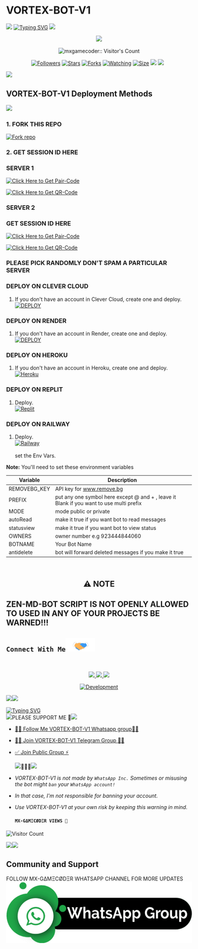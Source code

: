 # **VORTEX-BOT-V1**
<a><img src='https://i.imgur.com/LyHic3i.gif'/></a>
[![Typing SVG](https://readme-typing-svg.demolab.com?font=Fira+Code&pause=1000&width=435&lines=VORTEX-BOT-V1+IS+AN+INTELLIGENT+ASSISTANT;MULTI-DEVICES+WHATSAPP+BOT;RELEASE+ON+December+1+2024;MX-+GΔMΞCØDΞR+Lead+and+Developer+🤔;Chatgpt+Assistant)](https://git.io/typing-svg)
<a><img src='https://i.imgur.com/LyHic3i.gif'/></a>

<p align="center">
<img src="https://files.catbox.moe/msimwy.jpeg"/> 
<p align="center"><img src="https://profile-counter.glitch.me/{mxgamecoder}/count.svg" alt="mxgamecoder:: Visitor's Count" /></p>
<p align="center">
<a href="https://github.com/mxgamecoder/followers"><img title="Followers" src="https://img.shields.io/github/followers/mxgamecoder?color=red&style=flat-square"></a>
<a href="https://github.com/mxgamecoder/VORTEX-BOT-V1/stargazers/"><img title="Stars" src="https://img.shields.io/github/stars/mxgamecoder/VORTEX-BOT-V1?color=blue&style=flat-square"></a>
<a href="https://github.com/mxgamecoder/VORTEX-BOT-V1/network/members"><img title="Forks" src="https://img.shields.io/github/forks/mxgamecoder/VORTEX-BOT-V1?color=red&style=flat-square"></a>
<a href="https://github.com/mxgamecoder/VORTEX-BOT-V1/watchers"><img title="Watching" src="https://img.shields.io/github/watchers/mxgamecoder/VORTEX-BOT-V1?label=Watchers&color=blue&style=flat-square"></a>
<a href="https://github.com/mxgamecoder/VORTEX-BOT-V1"><img title="Size" src="https://img.shields.io/github/repo-size/mxgamecoder/VORTEX-BOT-V1?style=flat-square&color=green"></a>
<a href="https://hits.seeyoufarm.com"><img src="https://hits.seeyoufarm.com/api/count/incr/badge.svg?url=https%3A%2F%2Fgithub.com%2Fmxgamecoder%2FVORTEX-BOT-V1&count_bg=%2379C83D&title_bg=%23555555&icon=probot.svg&icon_color=%2300FF6D&title=hits&edge_flat=false"/></a>
<a href="https://github.com/mxgamecoder/VORTEX-BOT-V1/graphs/commit-activity"><img height="20" src="https://img.shields.io/badge/Maintained%3F-yes-green.svg"></a>&nbsp;&nbsp;
</p>



<p align='center'>
    </p>
<a><img src='https://i.imgur.com/LyHic3i.gif'/></a> 

## VORTEX-BOT-V1 Deployment Methods

<a><img src='https://i.imgur.com/LyHic3i.gif'/></a>
<p align="center">

 

### 1. FORK THIS REPO

<a href='https://github.com/mxgamecoder/VORTEX-BOT-V1/fork' target="_blank"><img alt='Fork repo' src='https://img.shields.io/badge/Fork This Repo-black?style=for-the-badge&logo=git&logoColor=white'/></a>

### 2. GET SESSION ID HERE

### SERVER 1
 
<a href="https://zen-md-bot-session-generator-1.onrender.com"><img src="https://img.shields.io/badge/PAIR_CODE-blue" alt="Click Here to Get Pair-Code" width="110"></a>   

<a href="https://zen-md-bot-session-generator-1.onrender.com"><img src="https://img.shields.io/badge/QR CODE-green" alt="Click Here to Get QR-Code" width="90"></a>

### SERVER 2 
### GET SESSION ID HERE

<a href="https://zen-md-bot-session-generator-1.onrender.com/pair"><img src="https://img.shields.io/badge/PAIR CODE-red" alt="Click Here to Get Pair-Code" width="110"></a>   

<a href="https://zen-md-bot-session-generator-1.onrender.com/wasiqr"><img src="https://img.shields.io/badge/QR CODE-blue" alt="Click Here to Get QR-Code" width="90"></a>
### **PLEASE PICK RANDOMLY DON'T SPAM A PARTICULAR SERVER**


### DEPLOY ON CLEVER CLOUD

1. If you don't have an account in Clever Cloud, create one and deploy.
    <br>
    <a href='https://api.clever-cloud.com/v2/sessions/signup?subscription_source=cta-home-signup' target="_blank"><img alt='DEPLOY' src='https://img.shields.io/badge/-DEPLOY-orange?style=for-the-badge&logo=clever-cloud&logoColor=white'/></a>

### DEPLOY ON RENDER

1. If you don't have an account in Render, create one and deploy.
    <br>
    <a href='https://dashboard.render.com/register' target="_blank"><img alt='DEPLOY' src='https://img.shields.io/badge/-DEPLOY-orange?style=for-the-badge&logo=clever-cloud&logoColor=white'/></a>

### DEPLOY ON HEROKU

1. If you don't have an account in Heroku, create one and deploy.
    <br>
    <a href='https://signup.heroku.com/' target="_blank"><img alt='Heroku' src='https://img.shields.io/badge/-DEPLOY-purple?style=for-the-badge&logo=heroku&logoColor=white'/></a>
    
### DEPLOY ON REPLIT
1. Deploy.
    <br>
    <a href='https://replit.com/github/Olamilekanda/NovaBot' target="_blank"><img alt='Replit' src='https://img.shields.io/badge/-Deploy-red?style=for-the-badge&logo=replit&logoColor=white'/></a>
### DEPLOY ON RAILWAY
1. Deploy.
    <br>
    <a href='https://railway.com/github/Deeceexxx/Queen_Anita-V2' target="_blank"><img alt='Railway' src='https://img.shields.io/badge/-Deploy-green?style=for-the-badge&logo=railway&logoColor=white'/></a>
<br><br>
set the Env Vars.
    <br>


**Note:** You'll need to set these environment variables 

| Variable | Description 
|---|---| 
| REMOVEBG_KEY | API key for www.remove.bg | 
| PREFIX | put any one symbol here except @ and + , leave it Blank if you want to use multi prefix |
| MODE | mode public or private |
| autoRead | make it true if you want bot to read messages |
| statusview | make it true if you want bot to view status | 
| OWNERS | owner number e.g 923444844060 | 
| BOTNAME | Your Bot Name | 
| antidelete | bot will forward deleted messages if you make it true | 
<br>
    <h2 align="center"> ⚠️ NOTE  </h2>

## ZEN-MD-BOT SCRIPT IS NOT OPENLY ALLOWED TO USED IN ANY OF YOUR PROJECTS BE WARNED!!! 

## ```Connect With Me```<img src="https://github.com/0xAbdulKhalid/0xAbdulKhalid/raw/main/assets/mdImages/handshake.gif" width ="80"></h1> 
 <br> 
<p align="center">
<a href="https://wa.me/2349021506036"><img src="https://img.shields.io/badge/Contact MX-GΔMΞCØDΞR-25D366?style=for-the-badge&logo=whatsapp&logoColor=white" />
<a href="https://chat.whatsapp.com/F2JwN4RBlVABhbbEHabGDT"><img src="https://img.shields.io/badge/Join Official Channel-25D366?style=for-the-badge&logo=whatsapp&logoColor=white" />
<a href="https://t.me/LAKEA1DROP"><img src="https://img.shields.io/badge/Telegram-0088cc?style=for-the-badge&logo=telegram&logoColor=white" /><br>
<p align="center">
<img alt="Development" width="250" src="https://media2.giphy.com/media/W9tBvzTXkQopi/giphy.gif?cid=6c09b952xu6syi1fyqfyc04wcfk0qvqe8fd7sop136zxfjyn&ep=v1_internal_gif_by_id&rid=giphy.gif&ct=g" /> </p>
<a><img src='https://i.imgur.com/LyHic3i.gif'/></a><a><img src='https://i.imgur.com/LyHic3i.gif'/></a>



[![Typing SVG](https://readme-typing-svg.demolab.com?font=Fira+Code&pause=1000&width=435&lines=VORTEX-BOT-V1+IS+AN+INTELLIGENT+ASSISTANT;MULTI-DEVICES+WHATSAPP+BOT;RELEASE+ON+November+5+2024;MX-+GΔMΞCØDΞR+Lead+and+Developer+🤔;ChatGPT+Assistant)](https://git.io/typing-svg)
<br>
<a><img src='https://i.imgur.com/LyHic3i.gif'/></a>PLEASE SUPPORT ME 🥺<a><img src='https://i.imgur.com/LyHic3i.gif'/></a>

* [🧑‍💻 Follow Me VORTEX-BOT-V1 Whatsapp group🧑‍💻](https://chat.whatsapp.com/F2JwN4RBlVABhbbEHabGDT)

* [🧑‍💻 Join VORTEX-BOT-V1 Telegram Group 🧑‍💻](https://t.me/LAKEA1DROP)

* [✅ Join Public Group ⚡](https://chat.whatsapp.com/GswNqGj4cLp8v6YPeZzvf2)

  <a><img src='https://i.imgur.com/LyHic3i.gif'/></a>🙂🙂🙂<a><img src='https://i.imgur.com/LyHic3i.gif'/></a>


- *VORTEX-BOT-V1 is not made by `WhatsApp Inc.` Sometimes or misusing the bot might `ban` your `WhatsApp account!`*
- *In that case, I'm not responsible for banning your account.*
- *Use VORTEX-BOT-V1 at your own risk by keeping this warning in mind.*
  
  #### ```MX-GΔMΞCØDΞR VIEWS 🧚```
![Visitor Count](https://profile-counter.glitch.me/mxgamecoder/count.svg)

<a><img src='https://i.imgur.com/LyHic3i.gif'/></a><a><img src='https://i.imgur.com/LyHic3i.gif'/></a>

## Community and Support

FOLLOW MX-GΔMΞCØDΞR WHATSAPP CHANNEL FOR MORE UPDATES
[![JOIN WHATSAPP GROUP](https://raw.githubusercontent.com/Neeraj-x0/Neeraj-x0/main/photos/suddidina-join-whatsapp.png)](https://chat.whatsapp.com/F2JwN4RBlVABhbbEHabGDT)

